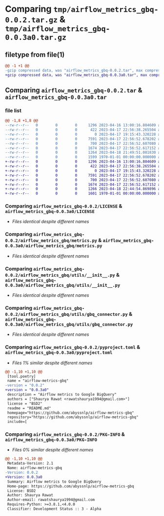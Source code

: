 # Comparing `tmp/airflow_metrics_gbq-0.0.2.tar.gz` & `tmp/airflow_metrics_gbq-0.0.3a0.tar.gz`

## filetype from file(1)

```diff
@@ -1 +1 @@
-gzip compressed data, was "airflow_metrics_gbq-0.0.2.tar", max compression
+gzip compressed data, was "airflow_metrics_gbq-0.0.3a0.tar", max compression
```

## Comparing `airflow_metrics_gbq-0.0.2.tar` & `airflow_metrics_gbq-0.0.3a0.tar`

### file list

```diff
@@ -1,8 +1,8 @@
--rw-r--r--   0        0        0     1296 2023-04-16 13:00:16.804609 airflow_metrics_gbq-0.0.2/LICENSE
--rw-r--r--   0        0        0      422 2023-04-17 22:56:38.265504 airflow_metrics_gbq-0.0.2/README.md
--rw-r--r--   0        0        0        0 2023-04-17 19:15:43.320228 airflow_metrics_gbq-0.0.2/airflow_metrics_gbq/__init__.py
--rw-r--r--   0        0        0     7591 2023-04-17 22:56:52.678202 airflow_metrics_gbq-0.0.2/airflow_metrics_gbq/metrics.py
--rw-r--r--   0        0        0      700 2023-04-17 22:56:52.607080 airflow_metrics_gbq-0.0.2/airflow_metrics_gbq/utils/__init__.py
--rw-r--r--   0        0        0     1674 2023-04-17 22:56:52.617152 airflow_metrics_gbq-0.0.2/airflow_metrics_gbq/utils/gbq_connector.py
--rw-r--r--   0        0        0     1264 2023-04-18 21:49:51.081830 airflow_metrics_gbq-0.0.2/pyproject.toml
--rw-r--r--   0        0        0     1599 1970-01-01 00:00:00.000000 airflow_metrics_gbq-0.0.2/PKG-INFO
+-rw-r--r--   0        0        0     1296 2023-04-16 13:00:16.804609 airflow_metrics_gbq-0.0.3a0/LICENSE
+-rw-r--r--   0        0        0      422 2023-04-17 22:56:38.265504 airflow_metrics_gbq-0.0.3a0/README.md
+-rw-r--r--   0        0        0        0 2023-04-17 19:15:43.320228 airflow_metrics_gbq-0.0.3a0/airflow_metrics_gbq/__init__.py
+-rw-r--r--   0        0        0     7591 2023-04-17 22:56:52.678202 airflow_metrics_gbq-0.0.3a0/airflow_metrics_gbq/metrics.py
+-rw-r--r--   0        0        0      700 2023-04-17 22:56:52.607080 airflow_metrics_gbq-0.0.3a0/airflow_metrics_gbq/utils/__init__.py
+-rw-r--r--   0        0        0     1674 2023-04-17 22:56:52.617152 airflow_metrics_gbq-0.0.3a0/airflow_metrics_gbq/utils/gbq_connector.py
+-rw-r--r--   0        0        0     1266 2023-04-18 22:44:54.869896 airflow_metrics_gbq-0.0.3a0/pyproject.toml
+-rw-r--r--   0        0        0     1601 1970-01-01 00:00:00.000000 airflow_metrics_gbq-0.0.3a0/PKG-INFO
```

### Comparing `airflow_metrics_gbq-0.0.2/LICENSE` & `airflow_metrics_gbq-0.0.3a0/LICENSE`

 * *Files identical despite different names*

### Comparing `airflow_metrics_gbq-0.0.2/airflow_metrics_gbq/metrics.py` & `airflow_metrics_gbq-0.0.3a0/airflow_metrics_gbq/metrics.py`

 * *Files identical despite different names*

### Comparing `airflow_metrics_gbq-0.0.2/airflow_metrics_gbq/utils/__init__.py` & `airflow_metrics_gbq-0.0.3a0/airflow_metrics_gbq/utils/__init__.py`

 * *Files identical despite different names*

### Comparing `airflow_metrics_gbq-0.0.2/airflow_metrics_gbq/utils/gbq_connector.py` & `airflow_metrics_gbq-0.0.3a0/airflow_metrics_gbq/utils/gbq_connector.py`

 * *Files identical despite different names*

### Comparing `airflow_metrics_gbq-0.0.2/pyproject.toml` & `airflow_metrics_gbq-0.0.3a0/pyproject.toml`

 * *Files 1% similar despite different names*

```diff
@@ -1,10 +1,10 @@
 [tool.poetry]
 name = "airflow-metrics-gbq"
-version = "0.0.2"
+version = "0.0.3a0"
 description = "Airflow metrics to Google BigQuery"
 authors = ["Shaurya Rawat <rawatshaurya1994@gmail.com>"]
 license = "BSD2"
 readme = "README.md"
 homepage="https://github.com/abyssnlp/airflow-metrics-gbq"
 repository="https://github.com/abyssnlp/airflow-metrics-gbq"
 include=[
```

### Comparing `airflow_metrics_gbq-0.0.2/PKG-INFO` & `airflow_metrics_gbq-0.0.3a0/PKG-INFO`

 * *Files 0% similar despite different names*

```diff
@@ -1,10 +1,10 @@
 Metadata-Version: 2.1
 Name: airflow-metrics-gbq
-Version: 0.0.2
+Version: 0.0.3a0
 Summary: Airflow metrics to Google BigQuery
 Home-page: https://github.com/abyssnlp/airflow-metrics-gbq
 License: BSD2
 Author: Shaurya Rawat
 Author-email: rawatshaurya1994@gmail.com
 Requires-Python: >=3.8.1,<4.0.0
 Classifier: Development Status :: 3 - Alpha
```

